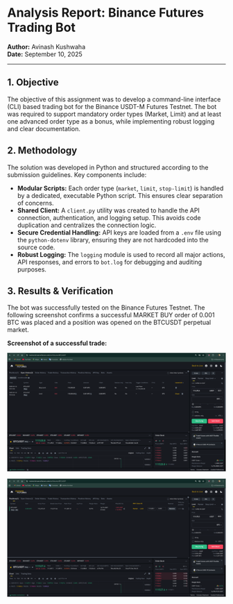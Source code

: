 # Analysis Report: Binance Futures Trading Bot

**Author:** Avinash Kushwaha  
**Date:** September 10, 2025

---

## 1. Objective

The objective of this assignment was to develop a command-line interface (CLI) based trading bot for the Binance USDT-M Futures Testnet. The bot was required to support mandatory order types (Market, Limit) and at least one advanced order type as a bonus, while implementing robust logging and clear documentation.

## 2. Methodology

The solution was developed in Python and structured according to the submission guidelines. Key components include:

- **Modular Scripts:** Each order type (`market`, `limit`, `stop-limit`) is handled by a dedicated, executable Python script. This ensures clear separation of concerns.
- **Shared Client:** A `client.py` utility was created to handle the API connection, authentication, and logging setup. This avoids code duplication and centralizes the connection logic.
- **Secure Credential Handling:** API keys are loaded from a `.env` file using the `python-dotenv` library, ensuring they are not hardcoded into the source code.
- **Robust Logging:** The `logging` module is used to record all major actions, API responses, and errors to `bot.log` for debugging and auditing purposes.

## 3. Results & Verification

The bot was successfully tested on the Binance Futures Testnet. The following screenshot confirms a successful MARKET BUY order of 0.001 BTC was placed and a position was opened on the BTCUSDT perpetual market.

**Screenshot of a successful trade:**

![Successful Trade 1](image.png)

![Successful Trade 2](image-1.png)
